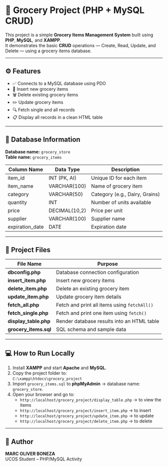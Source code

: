 # 🛒 Grocery Project (PHP + MySQL CRUD)

This project is a simple **Grocery Items Management System** built using **PHP**, **MySQL**, and **XAMPP**.  
It demonstrates the basic **CRUD** operations — Create, Read, Update, and Delete — using a grocery items database.

---

## ⚙️ Features
- ✅ Connects to a MySQL database using PDO  
- 📝 Insert new grocery items  
- 🗑️ Delete existing grocery items  
- ✏️ Update grocery items  
- 🔍 Fetch single and all records  
- 📋 Display all records in a clean HTML table  

---

## 🧩 Database Information
**Database name:** `grocery_store`  
**Table name:** `grocery_items`  

| Column Name       | Data Type    | Description                   |
|-------------------|--------------|--------------------------------|
| item_id           | INT (PK, AI) | Unique ID for each item        |
| item_name         | VARCHAR(100) | Name of grocery item           |
| category          | VARCHAR(50)  | Category (e.g., Dairy, Grains) |
| quantity          | INT          | Number of units available      |
| price             | DECIMAL(10,2)| Price per unit                 |
| supplier          | VARCHAR(100) | Supplier name                  |
| expiration_date   | DATE         | Expiration date                |

---

## 📂 Project Files

| File Name            | Purpose |
|-----------------------|----------|
| **dbconfig.php**      | Database connection configuration |
| **insert_item.php**   | Insert new grocery items |
| **delete_item.php**   | Delete an existing grocery item |
| **update_item.php**   | Update grocery item details |
| **fetch_all.php**     | Fetch and print all items using `fetchAll()` |
| **fetch_single.php**  | Fetch and print one item using `fetch()` |
| **display_table.php** | Render database results into an HTML table |
| **grocery_items.sql** | SQL schema and sample data |

---

## 💻 How to Run Locally

1. Install **XAMPP** and start **Apache** and **MySQL**.
2. Copy the project folder to:  
   `C:\xampp\htdocs\grocery_project`
3. Import `grocery_items.sql` to **phpMyAdmin** → database name: `grocery_store`.
4. Open your browser and go to:  
   - `http://localhost/grocery_project/display_table.php` → to view the items  
   - `http://localhost/grocery_project/insert_item.php` → to insert  
   - `http://localhost/grocery_project/update_item.php` → to update  
   - `http://localhost/grocery_project/delete_item.php` → to delete  

---

## 🧠 Author
**MARC OLIVER BONEZA**  
UCOS Student – PHP/MySQL Activity  

